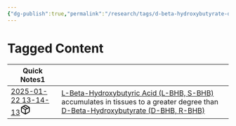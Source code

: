 ```yaml
---
{"dg-publish":true,"permalink":"/research/tags/d-beta-hydroxybutyrate-d-bhb-r-bhb/"}
---
```


# Tagged Content
<div><table class="dataview table-view-table"><thead class="table-view-thead"><tr class="table-view-tr-header"><th class="table-view-th"><span>Quick Notes</span><span class="dataview small-text">1</span></th><th class="table-view-th"><span></span></th></tr></thead><tbody class="table-view-tbody"><tr><td><span><a data-tooltip-position="top" aria-label="Research/Quick Notes/2025-01-22 13-14-13.md" data-href="Research/Quick Notes/2025-01-22 13-14-13.md" href="Research/Quick Notes/2025-01-22 13-14-13.md" class="internal-link" target="_blank" rel="noopener nofollow" fileclass-name="Research Links">2025-01-22 13-14-13</a><a class="metadata-menu fileclass-icon"><svg xmlns="http://www.w3.org/2000/svg" width="24" height="24" viewBox="0 0 24 24" fill="none" stroke="currentColor" stroke-width="2" stroke-linecap="round" stroke-linejoin="round" class="svg-icon lucide-package"><path d="m7.5 4.27 9 5.15"></path><path d="M21 8a2 2 0 0 0-1-1.73l-7-4a2 2 0 0 0-2 0l-7 4A2 2 0 0 0 3 8v8a2 2 0 0 0 1 1.73l7 4a2 2 0 0 0 2 0l7-4A2 2 0 0 0 21 16Z"></path><path d="m3.3 7 8.7 5 8.7-5"></path><path d="M12 22V12"></path></svg></a></span></td><td><span><a data-href="L-Beta-Hydroxybutyric Acid (L-BHB, S-BHB)" href="L-Beta-Hydroxybutyric Acid (L-BHB, S-BHB)" class="internal-link" target="_blank" rel="noopener nofollow">L-Beta-Hydroxybutyric Acid (L-BHB, S-BHB)</a> accumulates in tissues to a greater degree than <a data-href="D-Beta-Hydroxybutyrate (D-BHB, R-BHB)" href="D-Beta-Hydroxybutyrate (D-BHB, R-BHB)" class="internal-link" target="_blank" rel="noopener nofollow">D-Beta-Hydroxybutyrate (D-BHB, R-BHB)</a></span></td></tr></tbody></table></div>

